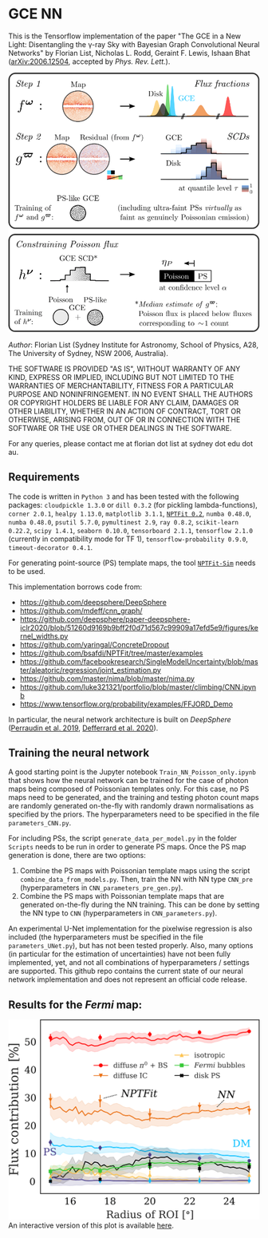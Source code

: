 # GCE NN
This is the Tensorflow implementation of the paper "The GCE in a New Light: Disentangling the γ-ray Sky with Bayesian Graph Convolutional Neural Networks" by Florian List, Nicholas L. Rodd, Geraint F. Lewis, Ishaan Bhat ([arXiv:2006.12504](https://arxiv.org/abs/2006.12504), accepted by *Phys. Rev. Lett.*).

![NN_sketch](https://github.com/FloList/GCE_NN/blob/main/pngs/NN_sketch.png)

*Author*: Florian List (Sydney Institute for Astronomy, School of Physics, A28, The University of Sydney, NSW 2006, Australia).

THE SOFTWARE IS PROVIDED "AS IS", WITHOUT WARRANTY OF ANY KIND, EXPRESS OR IMPLIED, INCLUDING BUT NOT LIMITED TO THE WARRANTIES OF MERCHANTABILITY, FITNESS FOR A PARTICULAR PURPOSE AND NONINFRINGEMENT. IN NO EVENT SHALL THE AUTHORS OR COPYRIGHT HOLDERS BE LIABLE FOR ANY CLAIM, DAMAGES OR OTHER LIABILITY, WHETHER IN AN ACTION OF CONTRACT, TORT OR OTHERWISE, ARISING FROM, OUT OF OR IN CONNECTION WITH THE SOFTWARE OR THE USE OR OTHER DEALINGS IN THE SOFTWARE.
   
For any queries, please contact me at florian dot list at sydney dot edu dot au.

## Requirements
The code is written in ```Python 3``` and has been tested with the following packages: ```cloudpickle 1.3.0``` or ```dill 0.3.2``` (for pickling lambda-functions), ```corner 2.0.1```, ```healpy 1.13.0```, ```matplotlib 3.1.1```, [```NPTFit 0.2```](https://github.com/bsafdi/NPTFit), ```numba 0.48.0```, ```numba 0.48.0```, ```psutil 5.7.0```, ```pymultinest 2.9```, ```ray 0.8.2```, ```scikit-learn 0.22.2```, ```scipy 1.4.1```, ```seaborn 0.10.0```, ```tensorboard 2.1.1```, ```tensorflow 2.1.0 ``` (currently in compatibility mode for TF 1), ```tensorflow-probability 0.9.0```, ```timeout-decorator 0.4.1```.

For generating point-source (PS) template maps, the tool [```NPTFit-Sim```](https://github.com/nickrodd/NPTFit-Sim) needs to be used.

This implementation borrows code from:
* https://github.com/deepsphere/DeepSphere
* https://github.com/mdeff/cnn_graph/
* https://github.com/deepsphere/paper-deepsphere-iclr2020/blob/51260d9169b9bff2f0d71d567c99909a17efd5e9/figures/kernel_widths.py
* https://github.com/yaringal/ConcreteDropout
* https://github.com/bsafdi/NPTFit/tree/master/examples
* https://github.com/facebookresearch/SingleModelUncertainty/blob/master/aleatoric/regression/joint_estimation.py
* https://github.com/master/nima/blob/master/nima.py
* https://github.com/luke321321/portfolio/blob/master/climbing/CNN.ipynb
* https://www.tensorflow.org/probability/examples/FFJORD_Demo

In particular, the neural network architecture is built on *DeepSphere* ([Perraudin et al. 2019](http://arxiv.org/abs/1810.12186), [Defferrard et al. 2020](https://openreview.net/pdf?id=B1e3OlStPB)).

## Training the neural network
A good starting point is the Jupyter notebook ```Train_NN_Poisson_only.ipynb``` that shows how the neural network can be trained for the case of photon maps being composed of Poissonian templates only. For this case, no PS maps need to be generated, and the training and testing photon count maps are randomly generated on-the-fly with randomly drawn normalisations as specified by the priors. The hyperparameters need to be specified in the file ```parameters_CNN.py```. 

For including PSs, the script ```generate_data_per_model.py``` in the folder ```Scripts``` needs to be run in order to generate PS maps. Once the PS map generation is done, there are two options:
 1. Combine the PS maps with Poissonian template maps using the script ```combine_data_from_models.py```. Then, train the NN with NN type `CNN_pre` (hyperparameters in ```CNN_parameters_pre_gen.py```).
 2. Combine the PS maps with Poissonian template maps that are generated on-the-fly during the NN training. This can be done by setting the NN type to `CNN` (hyperparameters in ```CNN_parameters.py```).

An experimental U-Net implementation for the pixelwise regression is also included (the hyperparameters must be specified in the file ```parameters_UNet.py```), but has not been tested properly. Also, many options (in particular for the estimation of uncertainties) have not been fully implemented, yet, and not all combinations of hyperparameters / settings are supported. This github repo contains the current state of our neural network implementation and does not represent an official code release.

## Results for the *Fermi* map:
![Fermi_results](https://github.com/FloList/GCE_NN/blob/main/pngs/Predictions_for_Fermi.png)
An interactive version of this plot is available [here](https://zenodo.org/record/4044689/).



